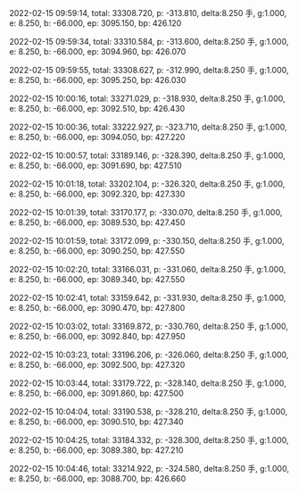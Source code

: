 2022-02-15 09:59:14, total: 33308.720, p: -313.810, delta:8.250 手, g:1.000, e: 8.250, b: -66.000, ep: 3095.150, bp: 426.120

2022-02-15 09:59:34, total: 33310.584, p: -313.600, delta:8.250 手, g:1.000, e: 8.250, b: -66.000, ep: 3094.960, bp: 426.070

2022-02-15 09:59:55, total: 33308.627, p: -312.990, delta:8.250 手, g:1.000, e: 8.250, b: -66.000, ep: 3095.250, bp: 426.030

2022-02-15 10:00:16, total: 33271.029, p: -318.930, delta:8.250 手, g:1.000, e: 8.250, b: -66.000, ep: 3092.510, bp: 426.430

2022-02-15 10:00:36, total: 33222.927, p: -323.710, delta:8.250 手, g:1.000, e: 8.250, b: -66.000, ep: 3094.050, bp: 427.220

2022-02-15 10:00:57, total: 33189.146, p: -328.390, delta:8.250 手, g:1.000, e: 8.250, b: -66.000, ep: 3091.690, bp: 427.510

2022-02-15 10:01:18, total: 33202.104, p: -326.320, delta:8.250 手, g:1.000, e: 8.250, b: -66.000, ep: 3092.320, bp: 427.330

2022-02-15 10:01:39, total: 33170.177, p: -330.070, delta:8.250 手, g:1.000, e: 8.250, b: -66.000, ep: 3089.530, bp: 427.450

2022-02-15 10:01:59, total: 33172.099, p: -330.150, delta:8.250 手, g:1.000, e: 8.250, b: -66.000, ep: 3090.250, bp: 427.550

2022-02-15 10:02:20, total: 33166.031, p: -331.060, delta:8.250 手, g:1.000, e: 8.250, b: -66.000, ep: 3089.340, bp: 427.550

2022-02-15 10:02:41, total: 33159.642, p: -331.930, delta:8.250 手, g:1.000, e: 8.250, b: -66.000, ep: 3090.470, bp: 427.800

2022-02-15 10:03:02, total: 33169.872, p: -330.760, delta:8.250 手, g:1.000, e: 8.250, b: -66.000, ep: 3092.840, bp: 427.950

2022-02-15 10:03:23, total: 33196.206, p: -326.060, delta:8.250 手, g:1.000, e: 8.250, b: -66.000, ep: 3092.500, bp: 427.320

2022-02-15 10:03:44, total: 33179.722, p: -328.140, delta:8.250 手, g:1.000, e: 8.250, b: -66.000, ep: 3091.860, bp: 427.500

2022-02-15 10:04:04, total: 33190.538, p: -328.210, delta:8.250 手, g:1.000, e: 8.250, b: -66.000, ep: 3090.510, bp: 427.340

2022-02-15 10:04:25, total: 33184.332, p: -328.300, delta:8.250 手, g:1.000, e: 8.250, b: -66.000, ep: 3089.380, bp: 427.210

2022-02-15 10:04:46, total: 33214.922, p: -324.580, delta:8.250 手, g:1.000, e: 8.250, b: -66.000, ep: 3088.700, bp: 426.660